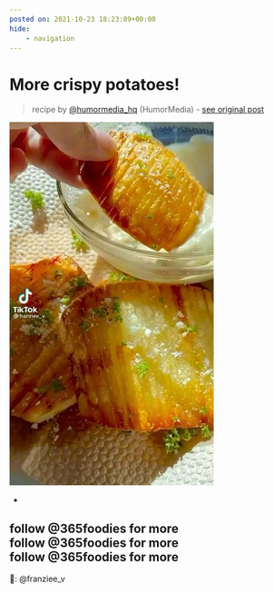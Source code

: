 ```yaml
---
posted on: 2021-10-23 18:23:09+00:00
hide:
    - navigation
---
```


# More crispy potatoes!  

> recipe by [@humormedia_hq](https://www.instagram.com/humormedia_hq/) 
(HumorMedia) - [see original post](https://instagram.com/p/CVYYueIs1GH)

![](../img/humormedia_hq_23-10-2021_1810.png)

  
-  
follow @365foodies for more  
follow @365foodies for more  
follow @365foodies for more  
-  
  
🎥: @franziee_v   